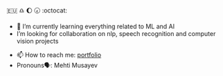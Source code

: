 :eu: :libra: :moon: :clock730: :octocat:
- 🌱 I’m currently learning everything related to ML and AI
- I’m looking for collaboration on nlp, speech recognition and computer vision projects
<!--- - 🤔 I’m looking for help with **finding new opportunity** --->
- 📫 How to reach me: [portfolio](https://musayev.me)
- Pronouns🗣️: Mehti Musayev
